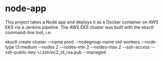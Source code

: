 # node-app

This project takes a Node app and deploys it as a Docker container on AWS EKS via a Jenkins pipeline. The AWS EKS cluster was built with the eksctl command-line tool, i.e.

eksctl create cluster —name prod --nodegroup-name std-workers --node-type t3.medium --nodes 2 --nodes-min 2 --nodes-max 2 --ssh-access --ssh-public-key ~/.ssh/ec2_id_rsa.pub --managed
